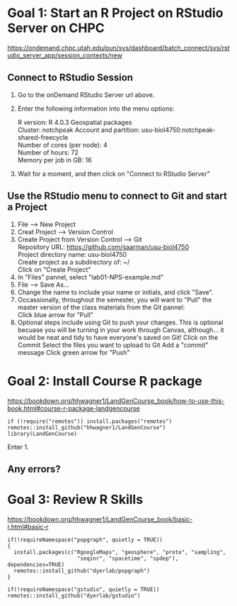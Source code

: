 # Goal 1: Start an R Project on RStudio Server on CHPC
https://ondemand.chpc.utah.edu/pun/sys/dashboard/batch_connect/sys/rstudio_server_app/session_contexts/new
 
## Connect to RStudio Session
1. Go to the onDemand RStudio Server url above.

2. Enter the following information into the menu options: 

   R version: R 4.0.3 Geospatial packages   
   Cluster: notchpeak 
   Account and partition: usu-biol4750:notchpeak-shared-freecycle  
   Number of cores (per node): 4    
   Number of hours: 72    
   Memory per job in GB: 16  

3. Wait for a moment, and then click on "Connect to RStudio Server" 
 
## Use the RStudio menu to connect to Git and start a Project
1. File --> New Project  
2. Creat Project --> Version Control  
3. Create Project from Version Control --> Git  
     Repository URL: https://github.com/saarman/usu-biol4750  
     Project directory name: usu-biol4750  
     Create project as a subdirectory of: ~/  
     Click on "Create Project"  
4. In "Files" pannel, select "lab01-NPS-example.md"  
5. File --> Save As...  
6. Change the name to include your name or initials, and click "Save".  
7. Occassionally, throughout the semester, you will want to "Pull" the master version of the class materials from the Git pannel:    
     Click blue arrow for "Pull"
9. Optional steps include using Git to push your changes. This is optional becuase you will be turning in your work through Canvas, although... it would be neat and tidy to have everyone's saved on Git!
     Click on the Commit
     Select the files you want to upload to Git
     Add a "commit" message
     Click green arrow for "Push"

# Goal 2: Install Course R package   
https://bookdown.org/hhwagner1/LandGenCourse_book/how-to-use-this-book.html#course-r-package-landgencourse

```
if (!require("remotes")) install.packages("remotes")
remotes::install_github("hhwagner1/LandGenCourse")
library(LandGenCourse)
```

Enter 1.  

## Any errors?

# Goal 3: Review R Skills
https://bookdown.org/hhwagner1/LandGenCourse_book/basic-r.html#basic-r 

```
if(!requireNamespace("popgraph", quietly = TRUE))
{
  install.packages(c("RgoogleMaps", "geosphere", "proto", "sampling", 
                      "seqinr", "spacetime", "spdep"), dependencies=TRUE)
  remotes::install_github("dyerlab/popgraph")
}
  
if(!requireNamespace("gstudio", quietly = TRUE)) remotes::install_github("dyerlab/gstudio")
```
